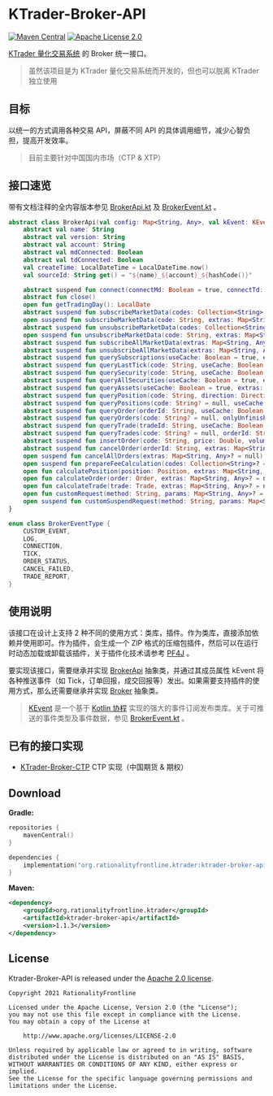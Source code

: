 # KTrader-Broker-API 
[![Maven Central](https://img.shields.io/maven-central/v/org.rationalityfrontline.ktrader/ktrader-broker-api.svg?label=Maven%20Central)](https://search.maven.org/search?q=g:%22org.rationalityfrontline.ktrader%22%20AND%20a:%22ktrader-broker-api%22)
[![Apache License 2.0](https://img.shields.io/github/license/ktrader-tech/ktrader-broker-api)](https://github.com/ktrader-tech/ktrader-broker-api/blob/master/LICENSE)

[KTrader 量化交易系统](https://github.com/ktrader-tech/ktrader) 的 Broker 统一接口。
> 虽然该项目是为 KTrader 量化交易系统而开发的，但也可以脱离 KTrader 独立使用

## 目标
以统一的方式调用各种交易 API，屏蔽不同 API 的具体调用细节，减少心智负担，提高开发效率。
> 目前主要针对中国国内市场（CTP & XTP）

## 接口速览
带有文档注释的全内容版本参见 [BrokerApi.kt](https://github.com/ktrader-tech/ktrader-broker-api/blob/master/lib/src/main/kotlin/org/rationalityfrontline/ktrader/broker/api/BrokerApi.kt)
及 [BrokerEvent.kt](https://github.com/ktrader-tech/ktrader-broker-api/blob/master/lib/src/main/kotlin/org/rationalityfrontline/ktrader/broker/api/BrokerEvent.kt) 。
```kotlin
abstract class BrokerApi(val config: Map<String, Any>, val kEvent: KEvent) {
    abstract val name: String
    abstract val version: String
    abstract val account: String
    abstract val mdConnected: Boolean
    abstract val tdConnected: Boolean
    val createTime: LocalDateTime = LocalDateTime.now()
    val sourceId: String get() = "${name}_${account}_${hashCode()}"

    abstract suspend fun connect(connectMd: Boolean = true, connectTd: Boolean = true, extras: Map<String, Any>? = null)
    abstract fun close()
    open fun getTradingDay(): LocalDate
    abstract suspend fun subscribeMarketData(codes: Collection<String>, extras: Map<String, Any>? = null)
    open suspend fun subscribeMarketData(code: String, extras: Map<String, Any>? = null)
    abstract suspend fun unsubscribeMarketData(codes: Collection<String>, extras: Map<String, Any>? = null)
    open suspend fun unsubscribeMarketData(code: String, extras: Map<String, Any>? = null)
    abstract suspend fun subscribeAllMarketData(extras: Map<String, Any>? = null)
    abstract suspend fun unsubscribeAllMarketData(extras: Map<String, Any>? = null)
    abstract suspend fun querySubscriptions(useCache: Boolean = true, extras: Map<String, Any>? = null): List<String>
    abstract suspend fun queryLastTick(code: String, useCache: Boolean = true, extras: Map<String, Any>? = null): Tick?
    abstract suspend fun querySecurity(code: String, useCache: Boolean = true, extras: Map<String, Any>? = null): SecurityInfo?
    abstract suspend fun queryAllSecurities(useCache: Boolean = true, extras: Map<String, Any>? = null): List<SecurityInfo>
    abstract suspend fun queryAssets(useCache: Boolean = true, extras: Map<String, Any>? = null): Assets
    abstract suspend fun queryPosition(code: String, direction: Direction, useCache: Boolean = true, extras: Map<String, Any>? = null): Position?
    abstract suspend fun queryPositions(code: String? = null, useCache: Boolean = true, extras: Map<String, Any>? = null): List<Position>
    abstract suspend fun queryOrder(orderId: String, useCache: Boolean = true, extras: Map<String, Any>? = null): Order?
    abstract suspend fun queryOrders(code: String? = null, onlyUnfinished: Boolean = true, useCache: Boolean = true, extras: Map<String, Any>? = null): List<Order>
    abstract suspend fun queryTrade(tradeId: String, useCache: Boolean = true, extras: Map<String, Any>? = null): Trade?
    abstract suspend fun queryTrades(code: String? = null, orderId: String? = null, useCache: Boolean = true, extras: Map<String, Any>? = null): List<Trade>
    abstract suspend fun insertOrder(code: String, price: Double, volume: Int, direction: Direction, offset: OrderOffset, orderType: OrderType = OrderType.LIMIT, extras: Map<String, Any>? = null): Order
    abstract suspend fun cancelOrder(orderId: String, extras: Map<String, Any>? = null)
    open suspend fun cancelAllOrders(extras: Map<String, Any>? = null)
    open suspend fun prepareFeeCalculation(codes: Collection<String>? = null, extras: Map<String, Any>? = null)
    open fun calculatePosition(position: Position, extras: Map<String, Any>? = null)
    open fun calculateOrder(order: Order, extras: Map<String, Any>? = null)
    open fun calculateTrade(trade: Trade, extras: Map<String, Any>? = null)
    open fun customRequest(method: String, params: Map<String, Any>? = null): Any
    open suspend fun customSuspendRequest(method: String, params: Map<String, Any>? = null): Any
}

enum class BrokerEventType {
    CUSTOM_EVENT,
    LOG,
    CONNECTION,
    TICK,
    ORDER_STATUS,
    CANCEL_FAILED,
    TRADE_REPORT,
}
```

## 使用说明
该接口在设计上支持 2 种不同的使用方式：类库，插件。作为类库，直接添加依赖并使用即可。作为插件，会生成一个 ZIP 格式的压缩包插件，然后可以在运行时动态加载或卸载该插件，关于插件化技术请参考 [PF4J](https://github.com/pf4j/pf4j) 。

要实现该接口，需要继承并实现 [BrokerApi](https://github.com/ktrader-tech/ktrader-broker-api/blob/master/lib/src/main/kotlin/org/rationalityfrontline/ktrader/broker/api/BrokerApi.kt) 抽象类，并通过其成员属性 kEvent
将各种推送事件（如 Tick，订单回报，成交回报等）发出。如果需要支持插件的使用方式，那么还需要继承并实现 [Broker](https://github.com/ktrader-tech/ktrader-broker-api/blob/master/lib/src/main/kotlin/org/rationalityfrontline/ktrader/broker/api/Broker.kt) 抽象类。
> [KEvent](https://github.com/RationalityFrontline/kevent) 是一个基于 [Kotlin 协程](https://github.com/Kotlin/kotlinx.coroutines) 实现的强大的事件订阅发布类库。关于可推送的事件类型及事件数据，参见 [BrokerEvent.kt](https://github.com/ktrader-tech/ktrader-broker-api/blob/master/lib/src/main/kotlin/org/rationalityfrontline/ktrader/broker/api/BrokerEvent.kt) 。

## 已有的接口实现
* [KTrader-Broker-CTP](https://github.com/ktrader-tech/ktrader-broker-ctp) CTP 实现（中国期货 & 期权）

## Download

**Gradle:**

```kotlin
repositories {
    mavenCentral()
}

dependencies {
    implementation("org.rationalityfrontline.ktrader:ktrader-broker-api:1.1.3")
}
```

**Maven:**

```xml
<dependency>
    <groupId>org.rationalityfrontline.ktrader</groupId>
    <artifactId>ktrader-broker-api</artifactId>
    <version>1.1.3</version>
</dependency>
```

## License

Ktrader-Broker-API is released under the [Apache 2.0 license](https://github.com/ktrader-tech/ktrader-broker-api/blob/master/LICENSE).

```
Copyright 2021 RationalityFrontline

Licensed under the Apache License, Version 2.0 (the "License");
you may not use this file except in compliance with the License.
You may obtain a copy of the License at

    http://www.apache.org/licenses/LICENSE-2.0

Unless required by applicable law or agreed to in writing, software
distributed under the License is distributed on an "AS IS" BASIS,
WITHOUT WARRANTIES OR CONDITIONS OF ANY KIND, either express or implied.
See the License for the specific language governing permissions and
limitations under the License.
```